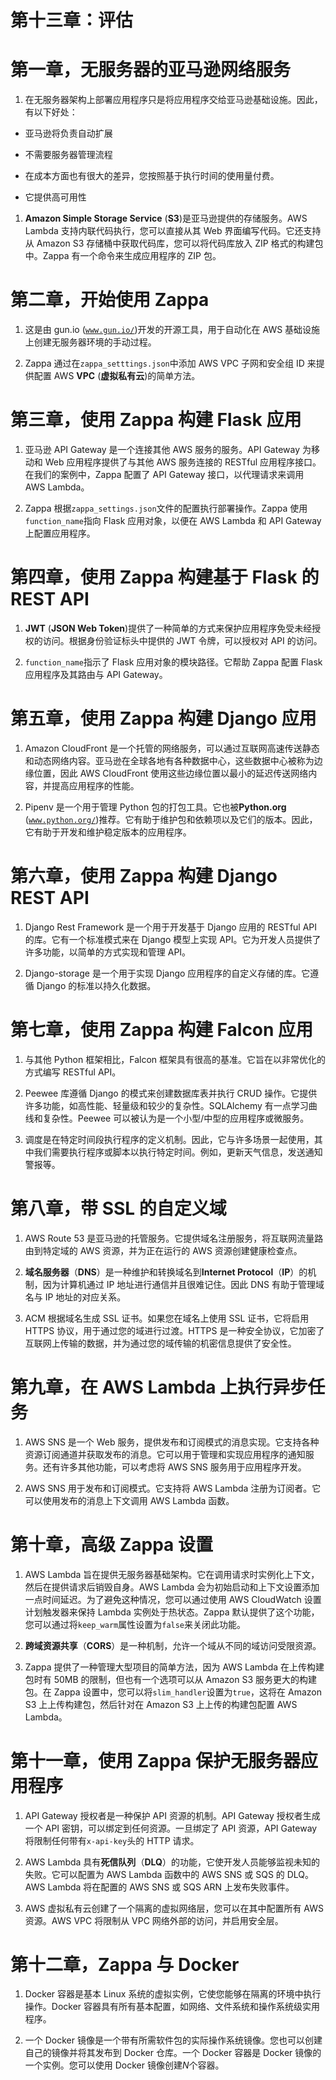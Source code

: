# 第十三章：评估

# 第一章，无服务器的亚马逊网络服务

1.  在无服务器架构上部署应用程序只是将应用程序交给亚马逊基础设施。因此，有以下好处：

+   亚马逊将负责自动扩展

+   不需要服务器管理流程

+   在成本方面也有很大的差异，您按照基于执行时间的使用量付费。

+   它提供高可用性

1.  **Amazon Simple Storage Service** (**S3**)是亚马逊提供的存储服务。AWS Lambda 支持内联代码执行，您可以直接从其 Web 界面编写代码。它还支持从 Amazon S3 存储桶中获取代码库，您可以将代码库放入 ZIP 格式的构建包中。Zappa 有一个命令来生成应用程序的 ZIP 包。

# 第二章，开始使用 Zappa

1.  这是由 gun.io ([`www.gun.io/`](https://www.gun.io/))开发的开源工具，用于自动化在 AWS 基础设施上创建无服务器环境的手动过程。

1.  Zappa 通过在`zappa_setttings.json`中添加 AWS VPC 子网和安全组 ID 来提供配置 AWS **VPC** (**虚拟私有云**)的简单方法。

# 第三章，使用 Zappa 构建 Flask 应用

1.  亚马逊 API Gateway 是一个连接其他 AWS 服务的服务。API Gateway 为移动和 Web 应用程序提供了与其他 AWS 服务连接的 RESTful 应用程序接口。在我们的案例中，Zappa 配置了 API Gateway 接口，以代理请求来调用 AWS Lambda。

1.  Zappa 根据`zappa_settings.json`文件的配置执行部署操作。Zappa 使用`function_name`指向 Flask 应用对象，以便在 AWS Lambda 和 API Gateway 上配置应用程序。

# 第四章，使用 Zappa 构建基于 Flask 的 REST API

1.  **JWT** (**JSON Web Token**)提供了一种简单的方式来保护应用程序免受未经授权的访问。根据身份验证标头中提供的 JWT 令牌，可以授权对 API 的访问。

1.  `function_name`指示了 Flask 应用对象的模块路径。它帮助 Zappa 配置 Flask 应用程序及其路由与 API Gateway。

# 第五章，使用 Zappa 构建 Django 应用

1.  Amazon CloudFront 是一个托管的网络服务，可以通过互联网高速传送静态和动态网络内容。亚马逊在全球各地有各种数据中心，这些数据中心被称为边缘位置，因此 AWS CloudFront 使用这些边缘位置以最小的延迟传送网络内容，并提高应用程序的性能。

1.  Pipenv 是一个用于管理 Python 包的打包工具。它也被**Python.org** ([`www.python.org/`](https://www.python.org/))推荐。它有助于维护包和依赖项以及它们的版本。因此，它有助于开发和维护稳定版本的应用程序。

# 第六章，使用 Zappa 构建 Django REST API

1.  Django Rest Framework 是一个用于开发基于 Django 应用的 RESTful API 的库。它有一个标准模式来在 Django 模型上实现 API。它为开发人员提供了许多功能，以简单的方式实现和管理 API。

1.  Django-storage 是一个用于实现 Django 应用程序的自定义存储的库。它遵循 Django 的标准以持久化数据。

# 第七章，使用 Zappa 构建 Falcon 应用

1.  与其他 Python 框架相比，Falcon 框架具有很高的基准。它旨在以非常优化的方式编写 RESTful API。

1.  Peewee 库遵循 Django 的模式来创建数据库表并执行 CRUD 操作。它提供许多功能，如高性能、轻量级和较少的复杂性。SQLAlchemy 有一点学习曲线和复杂性。Peewee 可以被认为是一个小型/中型的应用程序或微服务。

1.  调度是在特定时间段执行程序的定义机制。因此，它与许多场景一起使用，其中我们需要执行程序或脚本以执行特定时间。例如，更新天气信息，发送通知警报等。

# 第八章，带 SSL 的自定义域

1.  AWS Route 53 是亚马逊的托管服务。它提供域名注册服务，将互联网流量路由到特定域的 AWS 资源，并为正在运行的 AWS 资源创建健康检查点。

1.  **域名服务器**（**DNS**）是一种维护和转换域名到**Internet Protocol**（**IP**）的机制，因为计算机通过 IP 地址进行通信并且很难记住。因此 DNS 有助于管理域名与 IP 地址的对应关系。

1.  ACM 根据域名生成 SSL 证书。如果您在域名上使用 SSL 证书，它将启用 HTTPS 协议，用于通过您的域进行过渡。HTTPS 是一种安全协议，它加密了互联网上传输的数据，并为通过您的域传输的机密信息提供了安全性。

# 第九章，在 AWS Lambda 上执行异步任务

1.  AWS SNS 是一个 Web 服务，提供发布和订阅模式的消息实现。它支持各种资源订阅通道并获取发布的消息。它可以用于管理和实现应用程序的通知服务。还有许多其他功能，可以考虑将 AWS SNS 服务用于应用程序开发。

1.  AWS SNS 用于发布和订阅模式。它支持将 AWS Lambda 注册为订阅者。它可以使用发布的消息上下文调用 AWS Lambda 函数。

# 第十章，高级 Zappa 设置

1.  AWS Lambda 旨在提供无服务器基础架构。它在调用请求时实例化上下文，然后在提供请求后销毁自身。AWS Lambda 会为初始启动和上下文设置添加一点时间延迟。为了避免这种情况，您可以通过使用 AWS CloudWatch 设置计划触发器来保持 Lambda 实例处于热状态。Zappa 默认提供了这个功能，您可以通过将`keep_warm`属性设置为`false`来关闭此功能。

1.  **跨域资源共享**（**CORS**）是一种机制，允许一个域从不同的域访问受限资源。

1.  Zappa 提供了一种管理大型项目的简单方法，因为 AWS Lambda 在上传构建包时有 50MB 的限制，但也有一个选项可以从 Amazon S3 服务更大的构建包。在 Zappa 设置中，您可以将`slim_handler`设置为`true`，这将在 Amazon S3 上上传构建包，然后针对在 Amazon S3 上上传的构建包配置 AWS Lambda。

# 第十一章，使用 Zappa 保护无服务器应用程序

1.  API Gateway 授权者是一种保护 API 资源的机制。API Gateway 授权者生成一个 API 密钥，可以绑定到任何资源。一旦绑定了 API 资源，API Gateway 将限制任何带有`x-api-key`头的 HTTP 请求。

1.  AWS Lambda 具有**死信队列**（**DLQ**）的功能，它使开发人员能够监视未知的失败。它可以配置为 AWS Lambda 函数中的 AWS SNS 或 SQS 的 DLQ。AWS Lambda 将在配置的 AWS SNS 或 SQS ARN 上发布失败事件。

1.  AWS 虚拟私有云创建了一个隔离的虚拟网络层，您可以在其中配置所有 AWS 资源。AWS VPC 将限制从 VPC 网络外部的访问，并启用安全层。

# 第十二章，Zappa 与 Docker

1.  Docker 容器是基本 Linux 系统的虚拟实例，它使您能够在隔离的环境中执行操作。Docker 容器具有所有基本配置，如网络、文件系统和操作系统级实用程序。

1.  一个 Docker 镜像是一个带有所需软件包的实际操作系统镜像。您也可以创建自己的镜像并将其发布到 Docker 仓库。一个 Docker 容器是 Docker 镜像的一个实例。您可以使用 Docker 镜像创建*N*个容器。
